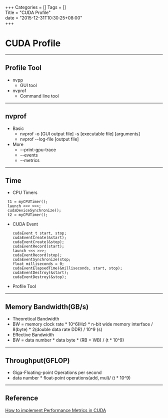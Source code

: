 +++
Categories = []
Tags = []  
Title = "CUDA Profile"  
date = "2015-12-31T10:30:25+08:00"  
+++

# CUDA Profile
---

## Profile Tool
- nvpp
  - GUI tool
- nvprof
  - Command line tool
---

## nvprof
- Basic
  - nvprof -o [GUI output file] -s [executable file] [arguments]
  - nvprof --log-file [output file]
- More
  - --print-gpu-trace
  - --events
  - --metrics
---

## Time
- CPU Timers
 ```
  t1 = myCPUTimer();
  launch <<< >>>;
  cudaDeviceSynchronize();
  t2 = myCPUTimer();
 ```
- CUDA Event
  ```
  cudaEvent_t start, stop;
  cudaEventCreate(&start);
  cudaEventCreate(&stop);
  cudaEventRecord(start);
  launch <<< >>>;
  cudaEventRecord(stop);
  cudaEventSynchronize(stop;
  float milliseconds = 0;
  cudaEventElapsedTime(&milliseconds, start, stop);
  cudaEventDestroy(&start);
  cudaEventDestroy(&stop);
  ```
- Profile Tool
---

## Memory Bandwidth(GB/s)

- Theoretical Bandwidth
 - BW = memory clock rate * 10^6(Hz) * n-bit wide memory interface / 8(byte) * 2(double data rate DDR) / 10^9 (s)
- Effective Bandwidth
 - BW = data number * data byte * (RB + WB) / (t * 10^9)
---

## Throughput(GFLOP)
- Giga-Floating-point Operations per second
- data number * float-point operations(add, mul)/ (t * 10^9)
---

## Reference
[How to implement Performance Metrics in CUDA](http://devblogs.nvidia.com/parallelforall/how-implement-performance-metrics-cuda-cc/)

